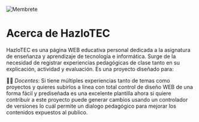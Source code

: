 ![Membrete](https://github.com/Lic-JohnM/HazloTEC/assets/58535936/c54f3336-540a-4ee7-9f46-2fd66f49af80)

# Acerca de HazloTEC

HazloTEC es una página WEB educativa personal dedicada a la asignatura de enseñanza y aprendizaje de tecnología e informática. Surge de la necesidad de registrar experiencias pedagógicas de clase tanto en su explicación, actividad y evaluación. Es una proyecto diseñado para:

:teacher:	*Docentes*: Si tiene múltiples experiencias tanto de temas como proyectos y quieres subirlos a linea con total control de diseño WEB de una forma fácil y prediseñada es una excelente plantilla ahora si quiere contribuir a este proyecto puede generar cambios usando un controlador de versiones lo cuál permite un dialogo pedagógico para mejorar los contenidos expuestos al publico. 






